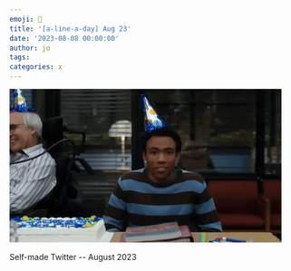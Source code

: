 ```yaml
---
emoji: 🧢
title: '[a-line-a-day] Aug 23'
date: '2023-08-08 00:00:00'
author: jo
tags: 
categories: x
---
```


![](./aug23.gif)

Self-made Twitter -- August 2023